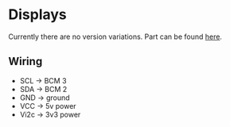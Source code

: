# Displays

Currently there are no version variations. Part can be found <a href="https://www.amazon.com/gp/product/B00XW2NCR6/ref=ppx_yo_dt_b_search_asin_title?ie=UTF8&psc=1">here</a>.

## Wiring

- SCL -> BCM 3
- SDA -> BCM 2
- GND -> ground
- VCC -> 5v power
- Vi2c -> 3v3 power
